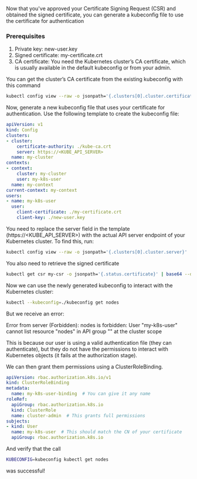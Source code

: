 Now that you've approved your Certificate Signing Request (CSR) and obtained the signed certificate, you can generate a kubeconfig file to use the certificate for authentication


### Prerequisites

1. Private key: new-user.key
2. Signed certificate: my-certificate.crt
3. CA certificate: You need the Kubernetes cluster’s CA certificate, which is usually available in the default kubeconfig or from your admin.

You can get the cluster’s CA certificate from the existing kubeconfig with this command

```bash
kubectl config view --raw -o jsonpath='{.clusters[0].cluster.certificate-authority-data}' | base64 --decode > kube-ca.crt
```

Now, generate a new kubeconfig file that uses your certificate for authentication. Use the following template to create the kubeconfig file:

```yaml
apiVersion: v1
kind: Config
clusters:
- cluster:
    certificate-authority: ./kube-ca.crt
    server: https://<KUBE_API_SERVER>
  name: my-cluster
contexts:
- context:
    cluster: my-cluster
    user: my-k8s-user
  name: my-context
current-context: my-context
users:
- name: my-k8s-user
  user:
    client-certificate: ./my-certificate.crt
    client-key: ./new-user.key
```

You need to replace the server field in the template (https://<KUBE_API_SERVER>) with the actual API server endpoint of your Kubernetes cluster. To find this, run:

```bash
kubectl config view --raw -o jsonpath='{.clusters[0].cluster.server}'
```

You also need to retrieve the signed certificate

```bash
kubectl get csr my-csr -o jsonpath='{.status.certificate}' | base64 --decode > my-certificate.crt
```

Now we can use the newly generated kubeconfig to interact with the Kubernetes cluster:

```bash
kubectl --kubeconfig=./kubeconfig get nodes
```

But we receive an error:

Error from server (Forbidden): nodes is forbidden: User "my-k8s-user" cannot list resource "nodes" in API group "" at the cluster scope

This is because our user is using a valid authentication file (they can authenticate), but they do not have the permissions to interact with Kubernetes objects (it fails at the authorization stage).

We can then grant them permissions using a ClusterRoleBinding.

```yaml
apiVersion: rbac.authorization.k8s.io/v1
kind: ClusterRoleBinding
metadata:
  name: my-k8s-user-binding  # You can give it any name
roleRef:
  apiGroup: rbac.authorization.k8s.io
  kind: ClusterRole
  name: cluster-admin  # This grants full permissions
subjects:
- kind: User
  name: my-k8s-user  # This should match the CN of your certificate
  apiGroup: rbac.authorization.k8s.io
```

And verify that the call

```bash
KUBECONFIG=kubeconfig kubectl get nodes
```

was successful!
